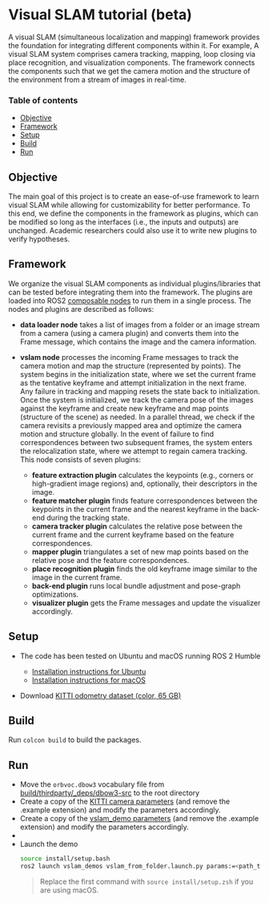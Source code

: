# Visual SLAM tutorial (beta)

A visual SLAM (simultaneous localization and mapping) framework provides the foundation for integrating different components within it. 
For example, A visual SLAM system comprises camera tracking, mapping, loop closing via place recognition, and visualization components. 
The framework connects the components such that we get the camera motion and the structure of the environment from a stream of images in real-time.

### Table of contents
- [Objective](#objective)
- [Framework](#framework)
- [Setup](#setup)
- [Build](#build)
- [Run](#run)

## Objective

The main goal of this project is to create an ease-of-use framework to learn visual SLAM while allowing for customizability for better performance.
To this end, we define the components in the framework as plugins, which can be modified so long as the interfaces (i.e., the inputs and outputs) are unchanged.
Academic researchers could also use it to write new plugins to verify hypotheses.

## Framework

We organize the visual SLAM components as individual plugins/libraries that can be tested before integrating them into the framework. 
The plugins are loaded into ROS2 [composable nodes](https://docs.ros.org/en/humble/Tutorials/Intermediate/Composition.html) to run them in a single process. The nodes and plugins are described as follows:
- **data loader node** takes a list of images from a folder or an image stream from a camera (using a camera plugin) and converts them into the Frame message, which contains the image and the camera information.

- **vslam node** processes the incoming Frame messages to track the camera motion and map the structure (represented by points). The system begins in the initialization state, where we set the current frame as the tentative keyframe and attempt initialization in the next frame. Any failure in tracking and mapping resets the state back to initialization. Once the system is initialized, we track the camera pose of the images against the keyframe and create new keyframe and map points (structure of the scene) as needed. In a parallel thread, we check if the camera revisits a previously mapped area and optimize the camera motion and structure globally. In the event of failure to find correspondences between two subsequent frames, the system enters the relocalization state, where we attempt to regain camera tracking. This node consists of seven plugins:
  - **feature extraction plugin** calculates the keypoints (e.g., corners or high-gradient image regions) and, optionally, their descriptors in the image.
  - **feature matcher plugin** finds feature correspondences between the keypoints in the current frame and the nearest keyframe in the back-end during the tracking state. 
  - **camera tracker plugin** calculates the relative pose between the current frame and the current keyframe based on the feature correspondences. 
  - **mapper plugin** triangulates a set of new map points based on the relative pose and the feature correspondences.
  - **place recognition plugin** finds the old keyframe image similar to the image in the current frame.
  - **back-end plugin** runs local bundle adjustment and pose-graph optimizations.
  - **visualizer plugin** gets the Frame messages and update the visualizer accordingly.

## Setup

- The code has been tested on Ubuntu and macOS running ROS 2 Humble
  - [Installation instructions for Ubuntu](https://docs.ros.org/en/humble/Installation/Ubuntu-Install-Debians.html)
  - [Installation instructions for macOS](https://github.com/RoboStack/ros-humble)

- Download [KITTI odometry dataset (color, 65 GB)](https://www.cvlibs.net/datasets/kitti/eval_odometry.php)

## Build

Run `colcon build` to build the packages.

## Run

- Move the `orbvoc.dbow3` vocabulary file from [build/thirdparty/_deps/dbow3-src](build/thirdparty/_deps/dbow3-src) to the root directory
- Create a copy of the [KITTI camera parameters](src/camera_plugins//monocular_camera_plugins/params/kitti_camera.yaml.example) (and remove the .example extension) and modify the parameters accordingly.
- Create a copy of the [vslam_demo parameters](src/vslam_demos/params/test_kitti.yaml.example) (and remove the .example extension) and modify the parameters accordingly.
- 
- Launch the demo
  ```bash
  source install/setup.bash
  ros2 launch vslam_demos vslam_from_folder.launch.py params:=<path_to_test_kitti_yaml_file>
  ```
  > Replace the first command with `source install/setup.zsh` if you are using macOS. 